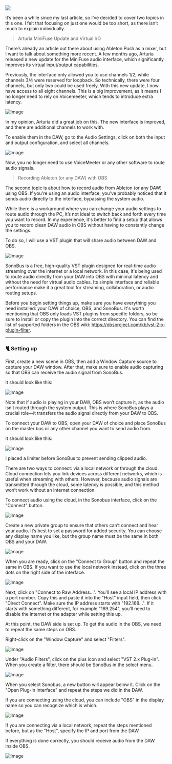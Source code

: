 <!-- {"title":"Ableton and OBS Workflow", "description":"This article shows how to easily record sound from Ableton in OBS and use the new MiniFuse update to improve your audio setup.", "image_url":"https://github.com/user-attachments/assets/642cd09d-6585-4b64-93dd-a6338e419d3a"} -->

<img src="https://github.com/narukoshin/blog/blob/assets/articles/ableton-and-obs-workflow/457666151-642cd09d-6585-4b64-93dd-a6338e419d3a.png?raw=true&v=2">


It’s been a while since my last article, so I’ve decided to cover two topics in this one. I felt that focusing on just one would be too short, as there isn’t much to explain individually.

> Arturia MiniFuse Update and Virtual I/O

There’s already an article out there about using Ableton Push as a mixer, but I want to talk about something more recent. A few months ago, Arturia released a new update for the MiniFuse audio interface, which significantly improves its virtual input/output capabilities.

Previously, the interface only allowed you to use channels 1/2, while channels 3/4 were reserved for loopback. So technically, there were four channels, but only two could be used freely. With this new update, I now have access to all eight channels. This is a big improvement, as it means I no longer need to rely on Voicemeeter, which tends to introduce extra latency.

![Image](https://github.com/narukoshin/blog/blob/assets/articles/ableton-and-obs-workflow/457665184-475b3fd9-f469-4d12-aaed-15633f597321.png?raw=true)

In my opinion, Arturia did a great job on this. The new interface is improved, and there are additional channels to work with.

To enable them in the DAW, go to the Audio Settings, click on both the input and output configuration, and select all channels.

![Image](https://github.com/narukoshin/blog/blob/assets/articles/ableton-and-obs-workflow/457665304-4763e576-982f-4752-ac05-5e2aecdf29c8.png?raw=true)

Now, you no longer need to use VoiceMeeter or any other software to route audio signals.

> Recording Ableton (or any DAW) with OBS

The second topic is about how to record audio from Ableton (or any DAW) using OBS. If you're using an audio interface, you’ve probably noticed that it sends audio directly to the interface, bypassing the system audio.

While there is a workaround where you can change your audio settings to route audio through the PC, it’s not ideal to switch back and forth every time you want to record. In my experience, it's better to find a setup that allows you to record clean DAW audio in OBS without having to constantly change the settings.

To do so, I will use a VST plugin that will share audio between DAW and OBS.

![Image](https://github.com/narukoshin/blog/blob/assets/articles/ableton-and-obs-workflow/457612021-5ab67c26-298f-4f9e-b16e-df8c00ae2457.png?raw=true)

SonoBus is a free, high-quality VST plugin designed for real-time audio streaming over the internet or a local network. In this case, it's being used to route audio directly from your DAW into OBS with minimal latency and without the need for virtual audio cables. Its simple interface and reliable performance make it a great tool for streaming, collaboration, or audio routing setups.

Before you begin setting things up, make sure you have everything you need installed: your DAW of choice, OBS, and SonoBus. It's worth mentioning that OBS only loads VST plugins from specific folders, so be sure to install or copy the plugin into the correct directory. You can find the list of supported folders in the OBS wiki: https://obsproject.com/kb/vst-2-x-plugin-filter.

---
### 🐈 Setting up

First, create a new scene in OBS, then add a Window Capture source to capture your DAW window. After that, make sure to enable audio capturing so that OBS can receive the audio signal from SonoBus.

It should look like this:

![Image](https://github.com/narukoshin/blog/blob/assets/articles/ableton-and-obs-workflow/457612542-992aa79a-710d-486b-91bf-c5680caec3d4.png?raw=true)

Note that if audio is playing in your DAW, OBS won’t capture it, as the audio isn’t routed through the system output. This is where SonoBus plays a crucial role—it transfers the audio signal directly from your DAW to OBS.


To connect your DAW to OBS, open your DAW of choice and place SonoBus on the master bus or any other channel you want to send audio from.

It should look like this:

![Image](https://github.com/narukoshin/blog/blob/assets/articles/ableton-and-obs-workflow/457661730-d74587e4-af7f-452a-bff3-c37d5cd0cb38.png?raw=true)

I placed a limiter before SonoBus to prevent sending clipped audio.

There are two ways to connect: via a local network or through the cloud. Cloud connection lets you link devices across different networks, which is useful when streaming with others. However, because audio signals are transmitted through the cloud, some latency is possible, and this method won’t work without an internet connection.

To connect audio using the cloud, in the Sonobus interface, click on the "Connect" button.

![Image](https://github.com/narukoshin/blog/blob/assets/articles/ableton-and-obs-workflow/457662378-5e82f04d-0873-4e08-b352-9c7295e03a09.png?raw=true)

Create a new private group to ensure that others can’t connect and hear your audio. It’s best to set a password for added security. You can choose any display name you like, but the group name must be the same in both OBS and your DAW.

![Image](https://github.com/narukoshin/blog/blob/assets/articles/ableton-and-obs-workflow/457662430-f15e47e6-c432-4931-930e-a5cbd0d2407a.png?raw=true)

When you are ready, click on the "Connect to Group" button and repeat the same in OBS. If you want to use the local network instead, click on the three dots on the right side of the interface.

![Image](https://github.com/narukoshin/blog/blob/assets/articles/ableton-and-obs-workflow/457662719-e129512c-780d-49b9-9d75-242a15059e11.png?raw=true)

Next, click on "Connect to Raw Address...". You’ll see a local IP address with a port number. Copy this and paste it into the "Host" input field, then click "Direct Connect". Make sure the IP address starts with "192.168...". If it starts with something different, for example "169.254", you’ll need to disable the internet or the adapter while setting this up.

At this point, the DAW side is set up. To get the audio in the OBS, we need to repeat the same steps on OBS.

Right-click on the "Window Capture" and select "Filters".

![Image](https://github.com/narukoshin/blog/blob/assets/articles/ableton-and-obs-workflow/457663584-8e5c5676-19aa-4404-bd79-958a2bb4c1b8.png?raw=true)

Under "Audio Filters", click on the plus icon and select "VST 2.x Plug-in". When you create a filter, there should be SonoBus in the select menu.

![Image](https://github.com/narukoshin/blog/blob/assets/articles/ableton-and-obs-workflow/457663786-7a54a648-359f-4d44-986f-d68cb068ec4a.png?raw=true)

When you select Sonobus, a new button will appear below it. Click on the "Open Plug-in Interface" and repeat the steps we did in the DAW.

If you are connecting using the cloud, you can include "OBS" in the display name so you can recognize which is which.

![Image](https://github.com/narukoshin/blog/blob/assets/articles/ableton-and-obs-workflow/457664830-16ec5258-c282-4313-9d94-41ed8e0a9f61.png?raw=true)

If you are connecting via a local network, repeat the steps mentioned before, but as the "Host", specify the IP and port from the DAW.

If everything is done correctly, you should receive audio from the DAW inside OBS.

![Image](https://github.com/narukoshin/blog/blob/assets/articles/ableton-and-obs-workflow/457664979-ef2e5260-5a95-41a2-8dcc-d4b4ff703188.png?raw=true)


